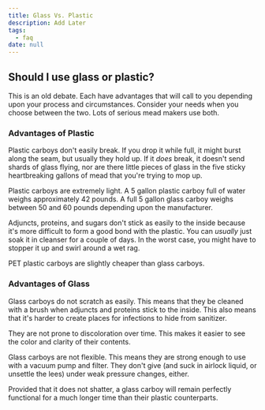 ```yaml
---
title: Glass Vs. Plastic
description: Add Later
tags:
  - faq
date: null
---
```


## Should I use glass or plastic?

This is an old debate. Each have advantages that will call to you depending upon your process and circumstances.
Consider your needs when you choose between the two. Lots of serious mead makers use both.

### Advantages of Plastic

Plastic carboys don't easily break. If you drop it while full, it might burst along the seam, but usually they hold up.
If it _does_ break, it doesn't send shards of glass flying, nor are there little pieces of glass in the five sticky
heartbreaking gallons of mead that you're trying to mop up.

Plastic carboys are extremely light. A 5 gallon plastic carboy full of water weighs approximately 42 pounds. A full 5
gallon glass carboy weighs between 50 and 60 pounds depending upon the manufacturer.

Adjuncts, proteins, and sugars don't stick as easily to the inside because it's more difficult to form a good bond with
the plastic. You can _usually_ just soak it in cleanser for a couple of days. In the worst case, you might have to
stopper it up and swirl around a wet rag.

PET plastic carboys are slightly cheaper than glass carboys.

### Advantages of Glass

Glass carboys do not scratch as easily. This means that they be cleaned with a brush when adjuncts and proteins stick to
the inside. This also means that it's harder to create places for infections to hide from sanitizer.

They are not prone to discoloration over time. This makes it easier to see the color and clarity of their contents.

Glass carboys are not flexible. This means they are strong enough to use with a vacuum pump and filter. They don't give
(and suck in airlock liquid, or unsettle the lees) under weak pressure changes, either.

Provided that it does not shatter, a glass carboy will remain perfectly functional for a much longer time than their
plastic counterparts.
